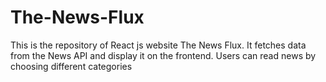 # The-News-Flux
This is the repository of React js website The News Flux. It fetches data from the News API and display it on the frontend. Users can read news by choosing different categories
